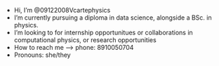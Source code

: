 - Hi, I’m @09122008Vcartephysics
- I’m currently pursuing a diploma in data science, alongside a BSc. in physics.
- I’m looking to for internship opportunitues or collaborations in computational physics, or research opportunities
- How to reach me —> phone: 8910050704
- Pronouns: she/they

<!---
09122008Vcarte/09122008Vcarte is a ✨ special ✨ repository because its `README.md` (this file) appears on your GitHub profile.
You can click the Preview link to take a look at your changes.
--->

